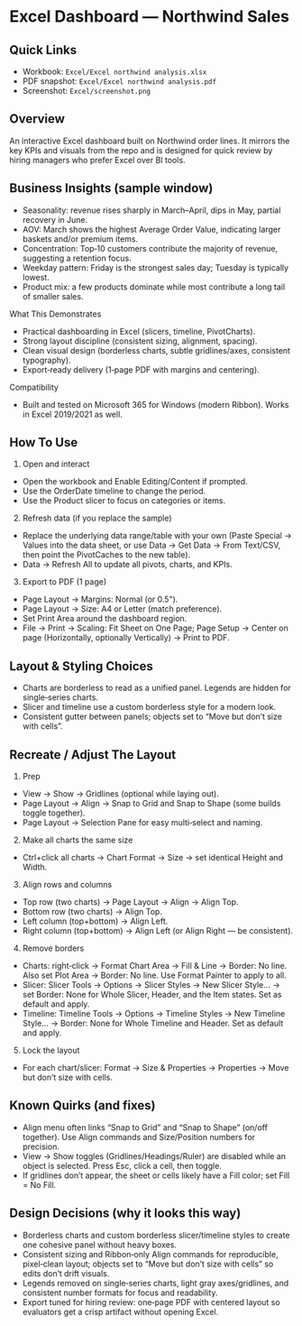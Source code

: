 Excel Dashboard — Northwind Sales
================================

Quick Links
--------------------------------
- Workbook: `Excel/Excel northwind analysis.xlsx`
- PDF snapshot: `Excel/Excel northwind analysis.pdf`
- Screenshot: `Excel/screenshot.png`

Overview
--------------------------------
An interactive Excel dashboard built on Northwind order lines. It mirrors the key KPIs and visuals from the repo and is designed for quick review by hiring managers who prefer Excel over BI tools.

Business Insights (sample window)
--------------------------------
- Seasonality: revenue rises sharply in March–April, dips in May, partial recovery in June.
- AOV: March shows the highest Average Order Value, indicating larger baskets and/or premium items.
- Concentration: Top‑10 customers contribute the majority of revenue, suggesting a retention focus.
- Weekday pattern: Friday is the strongest sales day; Tuesday is typically lowest.
- Product mix: a few products dominate while most contribute a long tail of smaller sales.

What This Demonstrates
- Practical dashboarding in Excel (slicers, timeline, PivotCharts).
- Strong layout discipline (consistent sizing, alignment, spacing).
- Clean visual design (borderless charts, subtle gridlines/axes, consistent typography).
- Export‑ready delivery (1‑page PDF with margins and centering).

Compatibility
- Built and tested on Microsoft 365 for Windows (modern Ribbon). Works in Excel 2019/2021 as well.

How To Use
--------------------------------
1) Open and interact
- Open the workbook and Enable Editing/Content if prompted.
- Use the OrderDate timeline to change the period.
- Use the Product slicer to focus on categories or items.

2) Refresh data (if you replace the sample)
- Replace the underlying data range/table with your own (Paste Special → Values into the data sheet, or use Data → Get Data → From Text/CSV, then point the PivotCaches to the new table).
- Data → Refresh All to update all pivots, charts, and KPIs.

3) Export to PDF (1 page)
- Page Layout → Margins: Normal (or 0.5").
- Page Layout → Size: A4 or Letter (match preference).
- Set Print Area around the dashboard region.
- File → Print → Scaling: Fit Sheet on One Page; Page Setup → Center on page (Horizontally, optionally Vertically) → Print to PDF.

Layout & Styling Choices
--------------------------------
- Charts are borderless to read as a unified panel. Legends are hidden for single‑series charts.
- Slicer and timeline use a custom borderless style for a modern look.
- Consistent gutter between panels; objects set to “Move but don’t size with cells”.

Recreate / Adjust The Layout 
--------------------------------
1) Prep
- View → Show → Gridlines (optional while laying out).
- Page Layout → Align → Snap to Grid and Snap to Shape (some builds toggle together).
- Page Layout → Selection Pane for easy multi‑select and naming.

2) Make all charts the same size
- Ctrl+click all charts → Chart Format → Size → set identical Height and Width.

3) Align rows and columns
- Top row (two charts) → Page Layout → Align → Align Top.
- Bottom row (two charts) → Align Top.
- Left column (top+bottom) → Align Left.
- Right column (top+bottom) → Align Left (or Align Right — be consistent).

4) Remove borders
- Charts: right‑click → Format Chart Area → Fill & Line → Border: No line. Also set Plot Area → Border: No line. Use Format Painter to apply to all.
- Slicer: Slicer Tools → Options → Slicer Styles → New Slicer Style… → set Border: None for Whole Slicer, Header, and the Item states. Set as default and apply.
- Timeline: Timeline Tools → Options → Timeline Styles → New Timeline Style… → Border: None for Whole Timeline and Header. Set as default and apply.

5) Lock the layout
- For each chart/slicer: Format → Size & Properties → Properties → Move but don’t size with cells.

Known Quirks (and fixes)
--------------------------------
- Align menu often links “Snap to Grid” and “Snap to Shape” (on/off together). Use Align commands and Size/Position numbers for precision.
- View → Show toggles (Gridlines/Headings/Ruler) are disabled while an object is selected. Press Esc, click a cell, then toggle.
- If gridlines don’t appear, the sheet or cells likely have a Fill color; set Fill = No Fill.

Design Decisions (why it looks this way)
--------------------------------
- Borderless charts and custom borderless slicer/timeline styles to create one cohesive panel without heavy boxes.
- Consistent sizing and Ribbon‑only Align commands for reproducible, pixel‑clean layout; objects set to “Move but don’t size with cells” so edits don’t drift visuals.
- Legends removed on single‑series charts, light gray axes/gridlines, and consistent number formats for focus and readability.
- Export tuned for hiring review: one‑page PDF with centered layout so evaluators get a crisp artifact without opening Excel.



